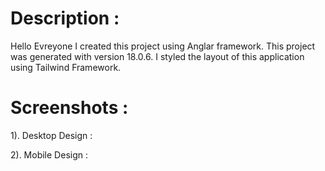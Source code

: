 # Description : 

Hello Evreyone I created this project using Anglar framework. This project was generated with version 18.0.6. I styled the layout of this application using Tailwind Framework.

# Screenshots : 

1). Desktop Design : 



2). Mobile Design : 



